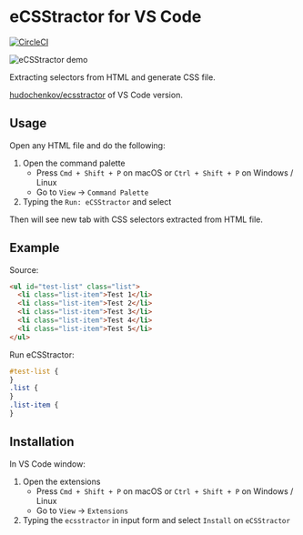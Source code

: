 # eCSStractor for VS Code

[![CircleCI](https://circleci.com/gh/kubosho/vscode-ecsstractor.svg?style=svg)](https://circleci.com/gh/kubosho/vscode-ecsstractor)

![eCSStractor demo](https://github.com/kubosho/vscode-ecsstractor/raw/HEAD/src/assets/demo.gif?raw=true)

Extracting selectors from HTML and generate CSS file.

[hudochenkov/ecsstractor](https://github.com/hudochenkov/ecsstractor) of VS Code version.

## Usage

Open any HTML file and do the following:

1. Open the command palette
    - Press `Cmd + Shift + P` on macOS or `Ctrl + Shift + P` on Windows / Linux
    - Go to `View` → `Command Palette`
1. Typing the `Run: eCSStractor` and select

Then will see new tab with CSS selectors extracted from HTML file.

## Example

Source:

```html
<ul id="test-list" class="list">
  <li class="list-item">Test 1</li>
  <li class="list-item">Test 2</li>
  <li class="list-item">Test 3</li>
  <li class="list-item">Test 4</li>
  <li class="list-item">Test 5</li>
</ul>
```

Run eCSStractor:

```css
#test-list {
}
.list {
}
.list-item {
}
```

## Installation

In VS Code window:

1. Open the extensions
    - Press `Cmd + Shift + P` on macOS or `Ctrl + Shift + P` on Windows / Linux
    - Go to `View` → `Extensions`
1. Typing the `ecsstractor` in input form and select `Install` on `eCSStractor`
